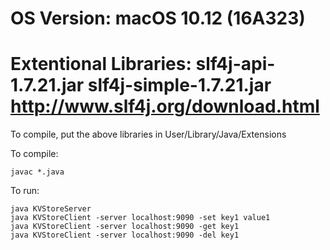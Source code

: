 OS Version: macOS 10.12 (16A323)
=====================================================================
Extentional Libraries: slf4j-api-1.7.21.jar    slf4j-simple-1.7.21.jar
http://www.slf4j.org/download.html
======================================================================
To compile, put the above libraries in User/Library/Java/Extensions

To compile:

	javac *.java

To run:

	java KVStoreServer
	java KVStoreClient -server localhost:9090 -set key1 value1
	java KVStoreClient -server localhost:9090 -get key1
	java KVStoreClient -server localhost:9090 -del key1

